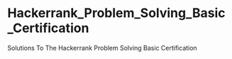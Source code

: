 # Hackerrank_Problem_Solving_Basic_Certification

Solutions To The Hackerrank Problem Solving Basic Certification
